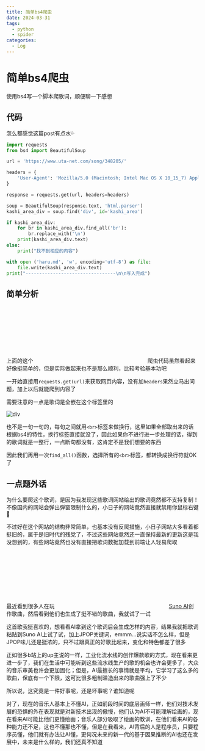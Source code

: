 ```yaml
---
title: 简单bs4爬虫
date: 2024-03-31
tags: 
  - python
  - spider
categories: 
  - Log
---
```


# 简单bs4爬虫

使用bs4写一个脚本爬歌词，顺便聊一下感想

<!-- more -->

## 代码

怎么都感觉这篇post有点水💦

```python
import requests
from bs4 import BeautifulSoup

url = 'https://www.uta-net.com/song/348205/'

headers = {
    'User-Agent': 'Mozilla/5.0 (Macintosh; Intel Mac OS X 10_15_7) AppleWebKit/537.36 (KHTML, like Gecko) Chrome/123.0.0.0 Safari/537.36'
}

response = requests.get(url, headers=headers)

soup = BeautifulSoup(response.text, 'html.parser')
kashi_area_div = soup.find('div', id='kashi_area')

if kashi_area_div:
    for br in kashi_area_div.find_all('br'):
        br.replace_with('\n')
    print(kashi_area_div.text)
else:
    print("找不到相应的内容")

with open ('haru.md', 'w', encoding='utf-8') as file:
    file.write(kashi_area_div.text)
print("---------------------------------\n\n写入完成")
```

## 简单分析

上面的这个<svg class="icon" ><use xlink:href="#icon-Python"></use></svg>爬虫代码虽然看起来好像挺简单的，但是实际做起来也不是那么顺利，比较考验基本功吧

一开始直接用`requests.get(url)`来获取网页内容，没有加`headers`果然立马出问题，加上以后就能爬到内容了

需要注意的一点是歌词是全嵌在这个标签里的

![div](https://mdstore.oss-cn-beijing.aliyuncs.com/markdown/202403311616898.png)

也不是一句一句的，每句之间就用`<br>`标签来做换行，这里如果全部取出来的话根据bs4的特性，换行标签直接就没了，因此如果你不进行进一步处理的话，得到的歌词就是一整行，一点断句都没有，这肯定不是我们想要的东西

因此我们再用一次`find_all()`函数，选择所有的`<br>`标签，都转换成换行符就OK了

## 一点题外话

为什么要爬这个歌词，是因为我发现这些歌词网站给出的歌词竟然都不支持复制！不像国内的网站会弹出弹窗限制什么的，小日子的网站竟然直接就禁用你鼠标右键🤣

不过好在这个网站的结构非常简单，也基本没有反爬措施，小日子网站大多看着都挺旧的，属于是旧时代的残党了，不过这些网站竟然还一直保持最新的更新这是我没想到的，有些网站竟然也没有直接把歌词数据加载到前端让人轻易爬取

最近看到很多人在玩<svg class="icon" ><use xlink:href="#icon-wangluo"></use></svg>[Suno AI](https://app.suno.ai/)创作歌曲，然后看到他们也生成了挺不错的歌曲，我就试了一试

这首歌我挺喜欢的，想看看AI拿到这个歌词后会生成怎样的内容，结果我就把歌词粘贴到Suno AI上试了试，加上JPOP关键词，emmm...说实话不怎么样，但是JPOP味儿还是挺浓的，只不过跟真正的好歌比起来，变化和特色都差了很多

正如很多b站上的up主说的一样，工业化流水线的创作爆款歌的方式，现在看来更进一步了，我们在生活中可能听到这些流水线生产的歌的机会也许会更多了，大众的音乐审美也许会更加固化；但是，AI最擅长的事情就是平均，它学习了这么多的歌曲，保底有一个下限，这可比很多粗制滥造出来的歌曲强上了不少

所以说，这究竟是一件好事呢，还是坏事呢？谁知道呢

对了，现在的音乐人基本上不懂AI，正如前段时间的底层画师一样，他们对技术发展的恐惧的外在表现就是对新技术出现的傲慢，他们认为AI不可能理解绘画的，现在看来AI可能比他们更懂绘画；音乐人部分吸取了绘画的教训，在他们看来AI的各种能力还不足，这也不懂那也不懂，但是在我看来，AI背后的人是程序员，只要程序员懂，他们就有办法让AI懂，更何况未来的新一代的基于因果推断的AI也还在发展中，未来是什么样的，我们还真不知道